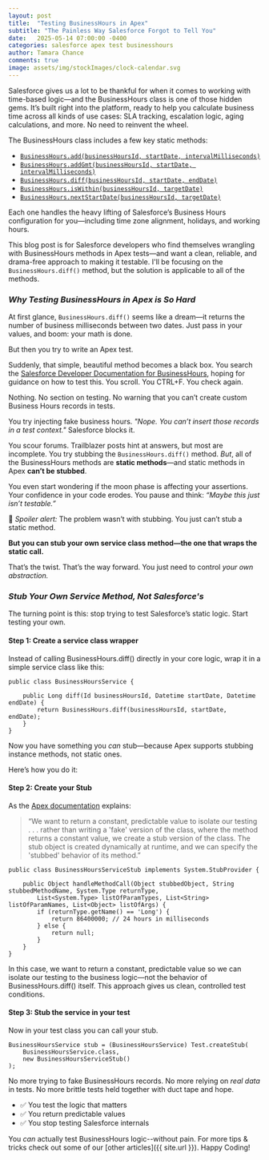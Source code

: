 ```yaml
---
layout: post
title:  "Testing BusinessHours in Apex"
subtitle: "The Painless Way Salesforce Forgot to Tell You"
date:   2025-05-14 07:00:00 -0400
categories: salesforce apex test businesshours
author: Tamara Chance
comments: true
image: assets/img/stockImages/clock-calendar.svg
---
```

Salesforce gives us a lot to be thankful for when it comes to working with time-based logic—and the BusinessHours class is one of those hidden gems. It’s built right into the platform, ready to help you calculate business time across all kinds of use cases: SLA tracking, escalation logic, aging calculations, and more. No need to reinvent the wheel.

The BusinessHours class includes a few key static methods:

- [`BusinessHours.add(businessHoursId, startDate, intervalMilliseconds)`](https://developer.salesforce.com/docs/atlas.en-us.apexref.meta/apexref/apex_classes_businesshours.htm#apex_System_BusinessHours_add)
- [`BusinessHours.addGmt(businessHoursId, startDate, intervalMilliseconds)`](https://developer.salesforce.com/docs/atlas.en-us.apexref.meta/apexref/apex_classes_businesshours.htm#apex_System_BusinessHours_addGmt)
- [`BusinessHours.diff(businessHoursId, startDate, endDate)`](https://developer.salesforce.com/docs/atlas.en-us.apexref.meta/apexref/apex_classes_businesshours.htm#apex_System_BusinessHours_diff)
- [`BusinessHours.isWithin(businessHoursId, targetDate)`](https://developer.salesforce.com/docs/atlas.en-us.apexref.meta/apexref/apex_classes_businesshours.htm#apex_System_BusinessHours_isWithin)
- [`BusinessHours.nextStartDate(businessHoursId, targetDate)`](https://developer.salesforce.com/docs/atlas.en-us.apexref.meta/apexref/apex_classes_businesshours.htm#apex_System_BusinessHours_nextStartDate)

Each one handles the heavy lifting of Salesforce’s Business Hours configuration for you—including time zone alignment, holidays, and working hours. 

This blog post is for Salesforce developers who find themselves wrangling with BusinessHours methods in Apex tests—and want a clean, reliable, and drama-free approach to making it testable. I'll be focusing on the `BusinessHours.diff()` method, but the solution is applicable to all of the methods.

### _Why Testing BusinessHours in Apex is So Hard_
At first glance, `BusinessHours.diff()` seems like a dream—it returns the number of business milliseconds between two dates. Just pass in your values, and boom: your math is done.

But then you try to write an Apex test.

Suddenly, that simple, beautiful method becomes a black box. You search the [Salesforce Developer Documentation for BusinessHours](https://developer.salesforce.com/docs/atlas.en-us.apexref.meta/apexref/apex_classes_businesshours.htm), hoping for guidance on how to test this. You scroll. You CTRL+F. You check again.

Nothing. No section on testing. No warning that you can’t create custom Business Hours records in tests.

You try injecting fake business hours. _"Nope. You can’t insert those records in a test context."_ Salesforce blocks it.

You scour forums. Trailblazer posts hint at answers, but most are incomplete. You try stubbing the `BusinessHours.diff()` method. _But_, all of the BusinessHours methods are **static methods**—and static methods in Apex **can’t be stubbed**.

You even start wondering if the moon phase is affecting your assertions. Your confidence in your code erodes. You pause and think: _“Maybe this just isn’t testable.”_

🙈 _Spoiler alert:_ The problem wasn’t with stubbing. You just can’t stub a static method.

**But you can stub your own service class method—the one that wraps the static call.**

That’s the twist. That’s the way forward. You just need to control _your own abstraction._
### _Stub Your Own Service Method, Not Salesforce's_
The turning point is this: stop trying to test Salesforce’s static logic. Start testing your own.
#### **Step 1: Create a service class wrapper**
Instead of calling BusinessHours.diff() directly in your core logic, wrap it in a simple service class like this:
```apex
public class BusinessHoursService {

    public Long diff(Id businessHoursId, Datetime startDate, Datetime endDate) {
        return BusinessHours.diff(businessHoursId, startDate, endDate);
    }
}
```
Now you have something you _can_ stub—because Apex supports stubbing instance methods, not static ones. 

Here’s how you do it:
#### **Step 2: Create your Stub**
As the [Apex documentation](https://developer.salesforce.com/docs/atlas.en-us.254.0.apexcode.meta/apexcode/apex_testing_stub_api.htm) explains:

> “We want to return a constant, predictable value to isolate our testing . . . rather than writing a 'fake' version of the class, where the method returns a constant 
> value, we create a stub version of the class. The stub object is created dynamically at runtime, and we can specify the 'stubbed' behavior of its method.”

```apex
public class BusinessHoursServiceStub implements System.StubProvider {

    public Object handleMethodCall(Object stubbedObject, String stubbedMethodName, System.Type returnType, 
        List<System.Type> listOfParamTypes, List<String> listOfParamNames, List<Object> listOfArgs) {
        if (returnType.getName() == 'Long') {
            return 86400000; // 24 hours in milliseconds
        } else {
            return null;
        }
    }
}
```
In this case, we want to return a constant, predictable value so we can isolate our testing to the business logic—not the behavior of BusinessHours.diff() itself. This approach gives us clean, controlled test conditions.
#### **Step 3: Stub the service in your test**
Now in your test class you can call your stub.
```apex
BusinessHoursService stub = (BusinessHoursService) Test.createStub(
    BusinessHoursService.class,
    new BusinessHoursServiceStub()
);
```
No more trying to fake BusinessHours records. No more relying on _real data_ in tests. No more brittle tests held together with duct tape and hope.

- ✅ You test the logic that matters
- ✅ You return predictable values
- ✅ You stop testing Salesforce internals

You _can_ actually test BusinessHours logic--without pain. For more tips & tricks check out some of our [other articles]({{ site.url }}). Happy Coding!